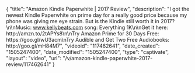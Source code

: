 {
    "title": "Amazon Kindle Paperwhite | 2017 Review",
    "description": "I got the newest Kindle Paperwhite on prime day for a really good price because my phone was giving me eye strain. But is the Kindle still worth it in 2017?\n\nMusic: www.kellybeats.com song: Everything 1K\n\nGet it here: http:\/\/amzn.to\/2tAPYs8\n\nTry Amazon Prime for 30 Days Free: https:\/\/goo.gl\/wU3acm\nTry Audible and Get Two Free Audiobooks: http:\/\/goo.gl\/mH84M7",
    "videoid": "117462641",
    "date_created": "1505247400",
    "date_modified": "1505247400",
    "type": "captivate",
    "layout": "video",
    "url": "\/v\/amazon-kindle-paperwhite-2017-review\/117462641"
}
